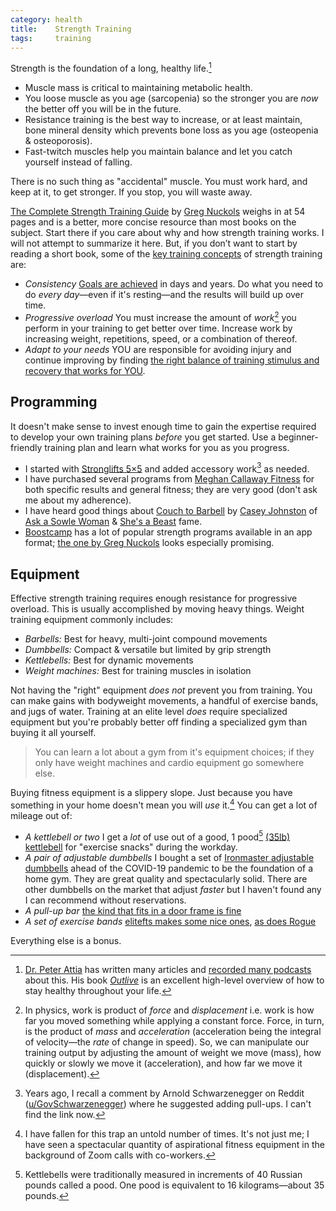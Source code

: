 ```yaml
---
category: health
title:    Strength Training
tags:     training
---
```


Strength is the foundation of a long, healthy life.[^1]

- Muscle mass is critical to maintaining metabolic health.
- You loose muscle as you age (sarcopenia) so the stronger you are _now_ the better off you will be in the future.
- Resistance training is the best way to increase, or at least maintain, bone mineral density which prevents bone loss as you age (osteopenia & osteoporosis).
- Fast-twitch muscles help you maintain balance and let you catch yourself instead of falling.

There is no such thing as "accidental" muscle.
You must work hard, and keep at it, to get stronger.
If you stop, you will waste away.

[The Complete Strength Training Guide][1] by [Greg Nuckols][2] weighs in at 54 pages and is a better, more concise resource than most books on the subject.
Start there if you care about why and how strength training works.
I will not attempt to summarize it here.
But, if you don’t want to start by reading a short book, some of the [key training concepts][3] of strength training are:

- _Consistency_ [Goals are achieved][4] in days and years. Do what you need to do _every day_—even if it's resting—and the results will build up over time.
- _Progressive overload_ You must increase the amount of _work_[^2] you perform in your training to get better over time. Increase work by increasing weight, repetitions, speed, or a combination of thereof.
- _Adapt to your needs_ YOU are responsible for avoiding injury and continue improving by finding [the right balance of training stimulus and recovery that works for YOU][5].

## Programming

It doesn't make sense to invest enough time to gain the expertise required to develop your own training plans _before_ you get started.
Use a beginner-friendly training plan and learn what works for you as you progress.

- I started with [Stronglifts 5×5][6] and added accessory work[^3] as needed.
- I have purchased several programs from [Meghan Callaway Fitness][7] for both specific results and general fitness; they are very good (don't ask me about my adherence).
- I have heard good things about [Couch to Barbell][8] by [Casey Johnston][9] of [Ask a Sowle Woman][10] & [She's a Beast][11] fame.
- [Boostcamp][12] has a lot of popular strength programs available in an app format; [the one by Greg Nuckols][13] looks especially promising.

## Equipment

Effective strength training requires enough resistance for progressive overload.
This is usually accomplished by moving heavy things.
Weight training equipment commonly includes:

- _Barbells:_ Best for heavy, multi-joint compound movements
- _Dumbbells:_ Compact & versatile but limited by grip strength
- _Kettlebells:_ Best for dynamic movements
- _Weight machines:_ Best for training muscles in isolation

Not having the "right" equipment _does not_ prevent you from training.
You can make gains with bodyweight movements, a handful of exercise bands, and jugs of water.
Training at an elite level _does_ require specialized equipment but you're probably better off finding a specialized gym than buying it all yourself.

> You can learn a lot about a gym from it's equipment choices; if they only have weight machines and cardio equipment go somewhere else.

Buying fitness equipment is a slippery slope.
Just because you have something in your home doesn't mean you will _use_ it.[^4]
You can get a lot of mileage out of:

- _A kettlebell or two_ I get a _lot_ of use out of a good, 1 pood[^5] [(35lb) kettlebell][14] for "exercise snacks" during the workday.
- _A pair of adjustable dumbbells_ I bought a set of [Ironmaster adjustable dumbbells][15] ahead of the COVID-19 pandemic to be the foundation of a home gym. They are great quality and spectacularly solid. There are other dumbbells on the market that adjust _faster_ but I haven't found any I can recommend without reservations.
- _A pull-up bar_ [the kind that fits in a door frame is fine][16]
- _A set of exercise bands_ [elitefts makes some nice ones][17], [as does Rogue][18]

Everything else is a bonus.

[^1]: [Dr. Peter Attia][19] has written many articles and [recorded many podcasts][20] about this. His book [_Outlive_][21] is an excellent high-level overview of how to stay healthy throughout your life.
[^2]: In physics, work is product of _force_ and _displacement_ i.e. work is how far you moved something while applying a constant force. Force, in turn, is the product of _mass_ and _acceleration_ (acceleration being the integral of velocity—the _rate_ of change in speed). So, we can manipulate our training output by adjusting the amount of weight we move (mass), how quickly or slowly we move it (acceleration), and how far we move it (displacement).
[^3]: Years ago, I recall a comment by Arnold Schwarzenegger on Reddit ([u/GovSchwarzenegger][22]) where he suggested adding pull-ups. I can't find the link now.
[^4]: I have fallen for this trap an untold number of times. It's not just me; I have seen a spectacular quantity of aspirational fitness equipment in the background of Zoom calls with co-workers.
[^5]: Kettlebells were traditionally measured in increments of 40 Russian pounds called a pood. One pood is equivalent to 16 kilograms—about 35 pounds.

[1]:  https://www.strongerbyscience.com/complete-strength-training-guide/
[2]:  http://gregnuckols.com/about/
[3]:  /codex/training/#fundamentals
[4]:  /codex/training/#set-achievable-goals
[5]:  /codex/training/#personalize-your-training
[6]:  https://stronglifts.com/5x5/
[7]:  https://meghancallawayfitness.com/
[8]:  https://www.couchtobarbell.com/
[9]:  https://www.caseyjohnston.website
[10]: https://askaswolewoman.com
[11]: https://www.shesabeast.co
[12]: https://www.boostcamp.app
[13]: https://www.boostcamp.app/greg-nuckols/greg-nuckols-beginner-program
[14]: https://www.roguefitness.com/rogue-kettlebells
[15]: https://www.ironmaster.com/products/quick-lock-adjustable-dumbbells-75-original/
[16]: https://www.nytimes.com/wirecutter/reviews/best-pull-up-bars/
[17]: https://www.elitefts.com/shop/bands.html
[18]: https://www.roguefitness.com/rogue-monster-bands
[19]: https://peterattiamd.com/
[20]: https://peterattiamd.com/podcast/
[21]: https://peterattiamd.com/outlive/
[22]: https://www.reddit.com/user/GovSchwarzenegger
